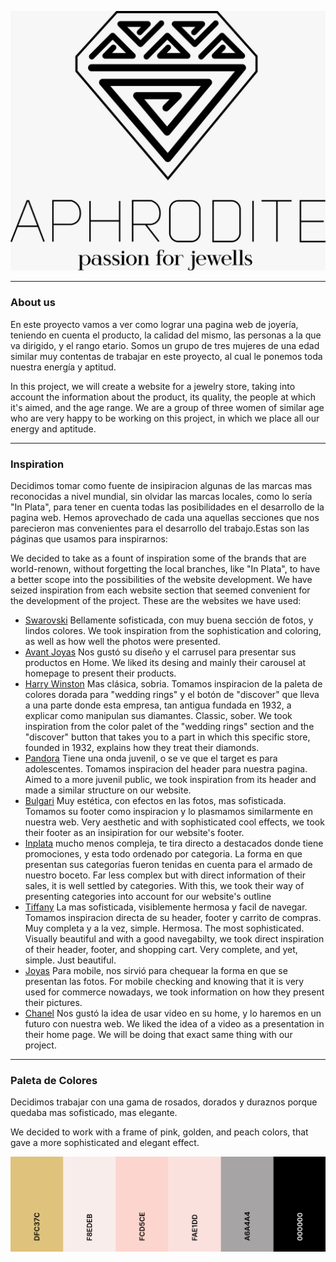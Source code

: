 
![Aphrodite](/imagenes_readme/logo.jpeg)

****
### About us

En este proyecto vamos a ver como lograr una pagina web de joyería, teniendo en cuenta el producto, la calidad del mismo, las personas a la que va dirigido, y el rango etario.
Somos un grupo de tres mujeres de una edad similar muy contentas de trabajar en este proyecto, al cual le ponemos toda nuestra energía y aptitud.

In this project, we will create a website for a jewelry store, taking into account the information about the product, its quality, the people at which it's aimed, and the age range.
We are a group of three women of similar age who are very happy to be working on this project, in which we place all our energy and aptitude.

****
### Inspiration

Decidimos tomar como fuente de insipiracion algunas de las marcas mas reconocidas a nivel mundial, sin olvidar las marcas locales, como lo sería "In Plata", para tener en cuenta todas las posibilidades en el desarrollo de la pagina web. Hemos aprovechado de cada una aquellas secciones que nos parecieron mas convenientes para el desarrollo del trabajo.Estas son las páginas que usamos para inspirarnos:

We decided to take as a fount of inspiration some of the brands that are world-renown, without forgetting the local branches, like "In Plata", to have a better scope into the possibilities of the website development. We have seized inspiration from each website section that seemed convenient for the development of the project.
These are the websites we have used:

- [Swarovski](https://www.swarovski.com.ar/) Bellamente sofisticada, con muy buena sección de fotos, y lindos colores. We took inspiration from the sophistication and coloring, as well as how well the photos were presented.
- [Avant Joyas](https://avantjoyas.com/ ) Nos gustó su diseño y el carrusel para presentar sus productos en Home.
We liked its desing and mainly their carousel at homepage to present their products.
- [Harry Winston](https://www.harrywinston.com/en ) Mas clásica, sobria. Tomamos inspiracion de la paleta de colores dorada para "wedding rings" y el botón de "discover" que lleva a una parte donde esta empresa, tan antigua fundada en 1932, a explicar como manipulan sus diamantes.
Classic, sober. We took inspiration from the color palet of the "wedding rings" section and the "discover" button that takes you to a part in which this specific store, founded in 1932, explains how they treat their diamonds.
- [Pandora](https://www.pandoraoficial.com.ar/ ) Tiene una onda juvenil, o se ve que el target es para adolescentes. Tomamos inspiracion del header para nuestra pagina.
Aimed to a more juvenil public, we took inspiration from its header and made a similar structure on our website.
- [Bulgari](https://www.bulgari.com/) Muy estética, con efectos en las fotos, mas sofisticada. Tomamos su footer como inspiracion y lo plasmamos similarmente en nuestra web.
Very aesthetic and with sophisticated cool effects, we took their footer as an insipiration for our website's footer.
- [Inplata](https://inplata.com/) mucho menos compleja, te tira directo a destacados donde tiene promociones, y esta todo ordenado por categoria. La forma en que presentan sus categorías fueron tenidas en cuenta para el armado de nuestro boceto.
Far less complex but with direct information of their sales, it is well settled by categories. With this, we took their way of presenting categories into account for our website's outline
- [Tiffany](https://www.tiffany.com/) La mas sofisticada, visiblemente hermosa y facil de navegar. Tomamos inspiracion directa de su header, footer y carrito de compras. Muy completa y a la vez, simple. Hermosa.
The most sophisticated. Visually beautiful and with a good navegabilty, we took direct inspiration of their header, footer, and shopping cart. Very complete, and yet, simple. Just beautiful.
- [Joyas](https://www.instagram.com/joyaslakshmi/?utm_medium=copy_link ) Para mobile, nos sirvió para chequear la forma en que se presentan las fotos. 
For mobile checking and knowing that it is very used for commerce nowadays, we took information on how they present their pictures.
- [Chanel](https://www.chanel.com/) Nos gustó la idea de usar video en su home, y lo haremos en un futuro con nuestra web.
We liked the idea of a video as a presentation in their home page. We will be doing that exact same thing with our project.


****
### Paleta de Colores

Decidimos trabajar con una gama de rosados, dorados y duraznos porque quedaba mas sofisticado, mas elegante.

We decided to work with a frame of pink, golden, and peach colors, that gave a more sophisticated and elegant effect.

![Paleta de Colores](/imagenes_readme/PAL.png)